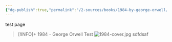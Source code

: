 ```yaml
---
{"dg-publish":true,"permalink":"/2-sources/books/1984-by-george-orwell/","title":"1984","created":"2025-07-18T12:01:45.178+10:00","updated":"2025-07-18T12:33:32.849+10:00"}
---
```


test page
> [!INFO]+ 1984 - George Orwell
> Test
![1984-cover.jpg](/img/user/Ignore/1984-cover.jpg) 
> sdfdsaf


